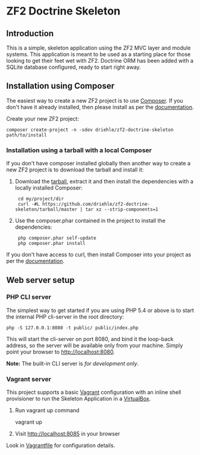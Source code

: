 ZF2 Doctrine Skeleton
=======================

Introduction
------------
This is a simple, skeleton application using the ZF2 MVC layer and module
systems. This application is meant to be used as a starting place for those
looking to get their feet wet with ZF2. Doctrine ORM has been added with a
SQLite database configured, ready to start right away.

Installation using Composer
---------------------------

The easiest way to create a new ZF2 project is to use [Composer](https://getcomposer.org/). If you don't have it already installed, then please install as per the [documentation](https://getcomposer.org/doc/00-intro.md).


Create your new ZF2 project:

    composer create-project -n -sdev driehle/zf2-doctrine-skeleton path/to/install



### Installation using a tarball with a local Composer

If you don't have composer installed globally then another way to create a new ZF2 project is to download the tarball and install it:

1. Download the [tarball](https://github.com/driehle/zf2-doctrine-skeleton/tarball/master), extract it and then install the dependencies with a locally installed Composer:

        cd my/project/dir
        curl -#L https://github.com/driehle/zf2-doctrine-skeleton/tarball/master | tar xz --strip-components=1
    

2. Use the composer.phar contained in the project to install the dependencies:

        php composer.phar self-update
        php composer.phar install

If you don't have access to curl, then install Composer into your project as per the [documentation](https://getcomposer.org/doc/00-intro.md).

Web server setup
----------------

### PHP CLI server

The simplest way to get started if you are using PHP 5.4 or above is to start the internal PHP cli-server in the root
directory:

    php -S 127.0.0.1:8080 -t public/ public/index.php

This will start the cli-server on port 8080, and bind it the loop-back address, so the server will be available 
only from your machine. Simply point your browser to [http://localhost:8080](http://localhost:8080).

**Note:** The built-in CLI server is *for development only*.

### Vagrant server

This project supports a basic [Vagrant](http://docs.vagrantup.com/v2/getting-started/index.html) configuration with an inline shell provisioner to run the Skeleton Application in a [VirtualBox](https://www.virtualbox.org/wiki/Downloads).

1. Run vagrant up command

    vagrant up

2. Visit [http://localhost:8085](http://localhost:8085) in your browser

Look in [Vagrantfile](Vagrantfile) for configuration details.
